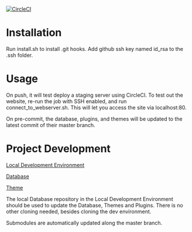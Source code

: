[![CircleCI](https://circleci.com/gh/cp3402-students/a2-cp3402-2019-team25/tree/master.svg?style=svg)](https://circleci.com/gh/cp3402-students/a2-cp3402-2019-team25/tree/master)

# Installation

Run install.sh to install .git hooks. Add github ssh key named id_rsa to the .ssh folder.

# Usage

On push, it will test deploy a staging server using CircleCI.
To test out the website, re-run the job with SSH enabled, and run connect_to_webserver.sh. This will let you access the site via localhost:80.

On pre-commit, the database, plugins, and themes will be updated to the latest commit of their master branch.

# Project Development
[Local Development Environment](https://github.com/cp3402-students/env-cp3402-2019-team25)

[Database](https://github.com/Xett/database-cp3402-2019-team25)

[Theme](https://github.com/Xett/theme-cp3402-2019-team25)

The local Database repository in the Local Development Environment should be used to update the Database, Themes and Plugins. There is no other cloning needed, besides cloning the dev environment.

Submodules are automatically updated along the master branch.
